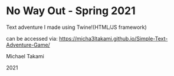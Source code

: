 # No Way Out - Spring 2021
Text adventure I made using Twine!(HTML/JS framework) 

can be accessed via: https://micha3ltakami.github.io/Simple-Text-Adventure-Game/

Michael Takami

2021
